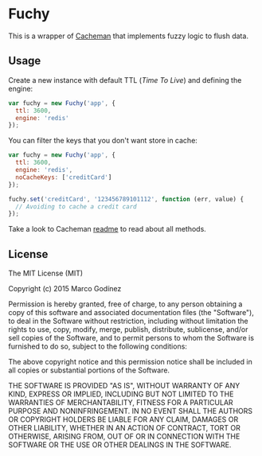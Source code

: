 # Fuchy

This is a wrapper of [Cacheman](https://github.com/cayasso/cacheman) that implements fuzzy logic to flush data.

## Usage

Create a new instance with default TTL (*Time To Live*) and defining the engine:

```js
var fuchy = new Fuchy('app', {
  ttl: 3600,
  engine: 'redis'
});
```

You can filter the keys that you don't want store in cache:

```js
var fuchy = new Fuchy('app', {
  ttl: 3600,
  engine: 'redis',
  noCacheKeys: ['creditCard']
});

fuchy.set('creditCard', '123456789101112', function (err, value) {
  // Avoiding to cache a credit card
});
```

Take a look to Cacheman [readme](https://github.com/cayasso/cacheman) to read about all methods.


## License

The MIT License (MIT)

Copyright (c) 2015 Marco Godínez

Permission is hereby granted, free of charge, to any person obtaining a copy
of this software and associated documentation files (the "Software"), to deal
in the Software without restriction, including without limitation the rights
to use, copy, modify, merge, publish, distribute, sublicense, and/or sell
copies of the Software, and to permit persons to whom the Software is
furnished to do so, subject to the following conditions:

The above copyright notice and this permission notice shall be included in
all copies or substantial portions of the Software.

THE SOFTWARE IS PROVIDED "AS IS", WITHOUT WARRANTY OF ANY KIND, EXPRESS OR
IMPLIED, INCLUDING BUT NOT LIMITED TO THE WARRANTIES OF MERCHANTABILITY,
FITNESS FOR A PARTICULAR PURPOSE AND NONINFRINGEMENT. IN NO EVENT SHALL THE
AUTHORS OR COPYRIGHT HOLDERS BE LIABLE FOR ANY CLAIM, DAMAGES OR OTHER
LIABILITY, WHETHER IN AN ACTION OF CONTRACT, TORT OR OTHERWISE, ARISING FROM,
OUT OF OR IN CONNECTION WITH THE SOFTWARE OR THE USE OR OTHER DEALINGS IN
THE SOFTWARE.
